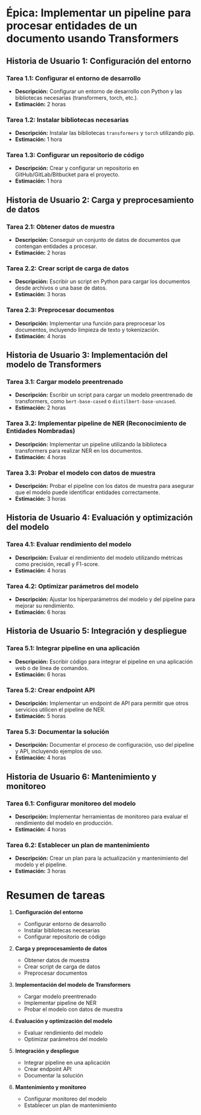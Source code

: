 # Épica: Implementar un pipeline para procesar entidades de un documento usando Transformers

## Historia de Usuario 1: Configuración del entorno
### Tarea 1.1: Configurar el entorno de desarrollo
- **Descripción:** Configurar un entorno de desarrollo con Python y las bibliotecas necesarias (transformers, torch, etc.).
- **Estimación:** 2 horas

### Tarea 1.2: Instalar bibliotecas necesarias
- **Descripción:** Instalar las bibliotecas `transformers` y `torch` utilizando pip.
- **Estimación:** 1 hora

### Tarea 1.3: Configurar un repositorio de código
- **Descripción:** Crear y configurar un repositorio en GitHub/GitLab/Bitbucket para el proyecto.
- **Estimación:** 1 hora

## Historia de Usuario 2: Carga y preprocesamiento de datos
### Tarea 2.1: Obtener datos de muestra
- **Descripción:** Conseguir un conjunto de datos de documentos que contengan entidades a procesar.
- **Estimación:** 2 horas

### Tarea 2.2: Crear script de carga de datos
- **Descripción:** Escribir un script en Python para cargar los documentos desde archivos o una base de datos.
- **Estimación:** 3 horas

### Tarea 2.3: Preprocesar documentos
- **Descripción:** Implementar una función para preprocesar los documentos, incluyendo limpieza de texto y tokenización.
- **Estimación:** 4 horas

## Historia de Usuario 3: Implementación del modelo de Transformers
### Tarea 3.1: Cargar modelo preentrenado
- **Descripción:** Escribir un script para cargar un modelo preentrenado de transformers, como `bert-base-cased` o `distilbert-base-uncased`.
- **Estimación:** 2 horas

### Tarea 3.2: Implementar pipeline de NER (Reconocimiento de Entidades Nombradas)
- **Descripción:** Implementar un pipeline utilizando la biblioteca transformers para realizar NER en los documentos.
- **Estimación:** 4 horas

### Tarea 3.3: Probar el modelo con datos de muestra
- **Descripción:** Probar el pipeline con los datos de muestra para asegurar que el modelo puede identificar entidades correctamente.
- **Estimación:** 3 horas

## Historia de Usuario 4: Evaluación y optimización del modelo
### Tarea 4.1: Evaluar rendimiento del modelo
- **Descripción:** Evaluar el rendimiento del modelo utilizando métricas como precisión, recall y F1-score.
- **Estimación:** 4 horas

### Tarea 4.2: Optimizar parámetros del modelo
- **Descripción:** Ajustar los hiperparámetros del modelo y del pipeline para mejorar su rendimiento.
- **Estimación:** 6 horas

## Historia de Usuario 5: Integración y despliegue
### Tarea 5.1: Integrar pipeline en una aplicación
- **Descripción:** Escribir código para integrar el pipeline en una aplicación web o de línea de comandos.
- **Estimación:** 6 horas

### Tarea 5.2: Crear endpoint API
- **Descripción:** Implementar un endpoint de API para permitir que otros servicios utilicen el pipeline de NER.
- **Estimación:** 5 horas

### Tarea 5.3: Documentar la solución
- **Descripción:** Documentar el proceso de configuración, uso del pipeline y API, incluyendo ejemplos de uso.
- **Estimación:** 4 horas

## Historia de Usuario 6: Mantenimiento y monitoreo
### Tarea 6.1: Configurar monitoreo del modelo
- **Descripción:** Implementar herramientas de monitoreo para evaluar el rendimiento del modelo en producción.
- **Estimación:** 4 horas

### Tarea 6.2: Establecer un plan de mantenimiento
- **Descripción:** Crear un plan para la actualización y mantenimiento del modelo y el pipeline.
- **Estimación:** 3 horas

# Resumen de tareas

1. **Configuración del entorno**
   - Configurar entorno de desarrollo
   - Instalar bibliotecas necesarias
   - Configurar repositorio de código

2. **Carga y preprocesamiento de datos**
   - Obtener datos de muestra
   - Crear script de carga de datos
   - Preprocesar documentos

3. **Implementación del modelo de Transformers**
   - Cargar modelo preentrenado
   - Implementar pipeline de NER
   - Probar el modelo con datos de muestra

4. **Evaluación y optimización del modelo**
   - Evaluar rendimiento del modelo
   - Optimizar parámetros del modelo

5. **Integración y despliegue**
   - Integrar pipeline en una aplicación
   - Crear endpoint API
   - Documentar la solución

6. **Mantenimiento y monitoreo**
   - Configurar monitoreo del modelo
   - Establecer un plan de mantenimiento
